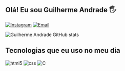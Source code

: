 ## Olá! Eu sou Guilherme Andrade 🖐️

[![Instagram](https://img.shields.io/badge/Instagram-E4405F?style=for-the-badge&logo=instagram&logoColor=white)](https://www.instagram.com/ogui.andrade/)
[![Email](https://img.shields.io/badge/Gmail-D14836?style=for-the-badge&logo=gmail&logoColor=white
)](https://www.instagram.com/ogui.andrade/)

![Guilherme Andrade GitHub stats](https://github-readme-stats.vercel.app/api?username=guiandrade01&show_icons=true&theme=dracula&count_private=true)

## Tecnologias que eu uso no meu dia

<div style="display: inline_block">
  <img align="center" alt="html5" src="https://img.shields.io/badge/HTML5-E34F26?style=for-the-badge&logo=html5&logoColor=white" />
  <img align="center" alt="css" src="https://img.shields.io/badge/CSS3-1572B6?style=for-the-badge&logo=css3&logoColor=white" />
<img align="center" alt="C" src="https://img.shields.io/badge/C-00599C?style=for-the-badge&logo=c&logoColor=white" />

</div><br/>

